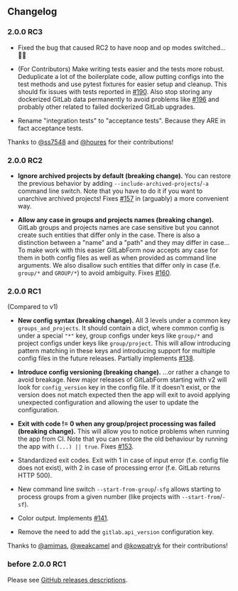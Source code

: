 ## Changelog

### 2.0.0 RC3

* Fixed the bug that caused RC2 to have noop and op modes switched... 🤦‍♂️

* (For Contributors) Make writing tests easier and the tests more robust. Deduplicate a lot of the boilerplate code, allow putting configs into the test methods and use pytest fixtures for easier setup and cleanup. This should fix issues with tests reported in [#190](https://github.com/egnyte/gitlabform/issues/190). Also stop storing any dockerized GitLab data permanently to avoid problems like [#196](https://github.com/egnyte/gitlabform/issues/196) and probably other related to failed dockerized GitLab upgrades.

* Rename "integration tests" to "acceptance tests". Because they ARE in fact acceptance tests.

Thanks to [@ss7548](https://github.com/ss7548) and [@houres](https://github.com/houres) for their contributions!

### 2.0.0 RC2

* **Ignore archived projects by default (breaking change).** You can restore the previous behavior by adding `--include-archived-projects`/`-a` command line switch. Note that you have to do it if you want to unarchive archived projects! Fixes [#157](https://github.com/egnyte/gitlabform/issues/157) in (arguably) a more convenient way.

* **Allow any case in groups and projects names (breaking change).** GitLab groups and projects names are case sensitive but you cannot create such entities that differ only in the case. There is also a distinction between a "name" and a "path" and they may differ in case... To make work with this easier GitLabForm now accepts any case for them in both config files as well as when provided as command line arguments. We also disallow such entities that differ only in case (f.e. `group/*` and `GROUP/*`) to avoid ambiguity. Fixes [#160](https://github.com/egnyte/gitlabform/issues/160).

### 2.0.0 RC1

(Compared to v1)

* **New config syntax (breaking change).** All 3 levels under a common key `groups_and_projects`. It should contain a dict, where common config is under a special `"*"` key, group configs under keys like `group/*` and project configs under keys like `group/project`. This will allow introducing pattern matching in these keys and introducing support for multiple config files in the future releases. Partially implements [#138](https://github.com/egnyte/gitlabform/pull/138).

* **Introduce config versioning (breaking change).** ...or rather a change to avoid breakage. New major releases of GitLabForm starting with v2 will look for `config_version` key in the config file. If it doesn't exist, or the version does not match expected then the app will exit to avoid applying unexpected configuration and allowing the user to update the configuration.

* **Exit with code != 0 when any group/project processing was failed (breaking change).** This will allow you to notice problems when running the app from CI. Note that you can restore the old behaviour by running the app with `(...) || true`. Fixes [#153](https://github.com/egnyte/gitlabform/issues/153).

* Standardized exit codes. Exit with 1 in case of input error (f.e. config file does not exist), with 2 in case of processing error (f.e. GitLab returns HTTP 500).

* New command line switch `--start-from-group`/`-sfg` allows starting to process groups from a given number (like projects with `--start-from`/`-sf`).

* Color output. Implements [#141](https://github.com/egnyte/gitlabform/issues/141).

* Remove the need to add the `gitlab.api_version` configuration key.

Thanks to [@amimas](https://github.com/amimas), [@weakcamel](https://github.com/weakcamel) and [@kowpatryk](https://github.com/kowpatryk) for their contributions!

### before 2.0.0 RC1

Please see [GitHub releases descriptions](https://github.com/egnyte/gitlabform/releases).
